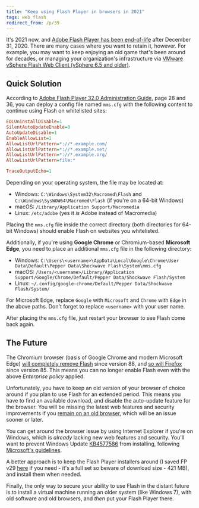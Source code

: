 ```yaml
---
title: "Keep using Flash Player in browsers in 2021"
tags: web flash
redirect_from: /p/39
---
```


It's 2021 now, and [Adobe Flash Player has been end-of-life][1] after December 31, 2020. There are many cases where you want to retain it, however. For example, you may want to keep enjoying an old game that's been around for decades, or managing your organization's infrastructure via [VMware vSphere Flash Web Client (vSphere 6.5 and older)][2].

## Quick Solution

According to [Adobe Flash Player 32.0 Administration Guide][3], page 28 and 36, you can deploy a config file named `mms.cfg` with the following content to continue using Flash on whitelisted sites:

```ini
EOLUninstallDisable=1
SilentAutoUpdateEnable=0
AutoUpdateDisable=1
EnableAllowList=1
AllowListUrlPattern=*://*.example.com/
AllowListUrlPattern=*://*.example.net/
AllowListUrlPattern=*://*.example.org/
AllowListUrlPattern=file:*

TraceOutputEcho=1
```

Depending on your operating system, the file may be located at:

- Windows: `C:\Windows\System32\Macromed\Flash` and `C:\Windows\SysWOW64\Macromed\Flash` (if you're on a 64-bit Windows)
- macOS: `/Library/Application Support/Macromedia`
- Linux: `/etc/adobe` (yes it *is* Adobe instead of Macromedia)

Placing the `mms.cfg` file inside the correct directory (both directories for 64-bit Windows) should enable Flash on websites you whitelisted.

Additionally, if you're using **Google Chrome** or Chromium-based **Microsoft Edge**, you need to place an additional `mms.cfg` file in the following directory:

- Windows: `C:\Users\<username>\AppData\Local\Google\Chrome\User Data\Default\Pepper Data\Shockwave Flash\System\mms.cfg`
- macOS: `/Users/<username>/Library/Application Support/Google/Chrome/Default/Pepper Data/Shockwave Flash/System`
- Linux: `~/.config/google-chrome/Default/Pepper Data/Shockwave Flash/System/`

For Microsoft Edge, replace `Google` with `Microsoft` and `Chrome` with `Edge` in the above paths. Don't forget to replace `<username>` with your user name.

After placing the `mms.cfg` file, just restart your browser to see Flash come back again.

## The Future

The Chromium browser (basis of Google Chrome and modern Microsoft Edge) [will completely remove Flash][4] since version 88, and [so will Firefox][5] since version 85. This means you can no longer enable Flash even with the above *Enterprise policy* applied.

Unfortunately, you have to keep an old version of your browser of choice around if you plan to use Flash for an extended period. This means you have to find an available download, and disable the auto-update feature for the browser. You will be missing the latest web features and security improvements if you [remain on an old browser][6], which will be an issue sooner or later.

You can get around the browser issue by using Internet Explorer if you're on Windows, which is *already* lacking new web features and security. You'll want to prevent Windows Update [KB4577586][7] from installing, following [Microsoft's guidelines][8].

A better approach is to keep the Flash Player installers around (I saved FP v29 [here][9] if you need - it's a full set so beware of download size - 421 MB), and install them when needed.

Finally, the only way to secure your ability to use Flash in the distant future is to install a virtual machine running an older system (like Windows 7), with old software and old browsers, and *then* put your Flash Player there.


  [1]: https://www.adobe.com/products/flashplayer/end-of-life.html
  [2]: https://kb.vmware.com/s/article/78589
  [3]: https://www.adobe.com/content/dam/acom/en/devnet/flashplayer/articles/flash_player_admin_guide/pdf/latest/flash_player_32_0_admin_guide.pdf
  [4]: https://www.chromium.org/flash-roadmap#TOC-Flash-Support-Removed-from-Chromium-Target:-Chrome-88---Jan-2021-
  [5]: https://developer.mozilla.org/en-US/docs/Plugins/Roadmap#schedule
  [6]: https://browser-update.org/
  [7]: https://www.catalog.update.microsoft.com/search.aspx?q=4577586
  [8]: https://support.microsoft.com/en-us/help/3183922/how-to-temporarily-prevent-a-windows-update-from-reinstalling-in-windo
  [9]: https://download.ibugone.com/fp_29.0.0.171_archive.zip